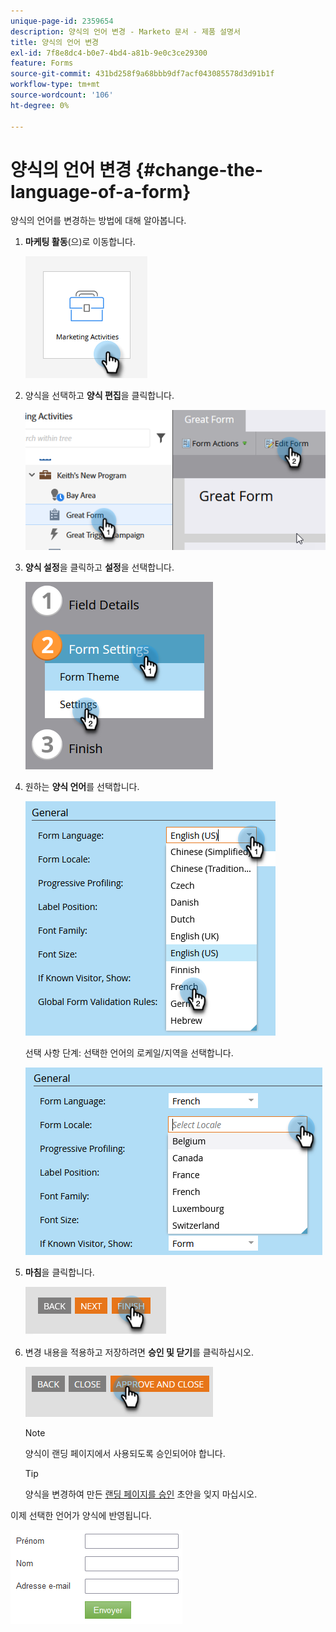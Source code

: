 ```yaml
---
unique-page-id: 2359654
description: 양식의 언어 변경 - Marketo 문서 - 제품 설명서
title: 양식의 언어 변경
exl-id: 7f8e8dc4-b0e7-4bd4-a81b-9e0c3ce29300
feature: Forms
source-git-commit: 431bd258f9a68bbb9df7acf043085578d3d91b1f
workflow-type: tm+mt
source-wordcount: '106'
ht-degree: 0%

---
```


# 양식의 언어 변경 {#change-the-language-of-a-form}

양식의 언어를 변경하는 방법에 대해 알아봅니다.

1. **마케팅 활동**(으)로 이동합니다.

   ![](assets/change-the-language-of-a-form-1.png)

1. 양식을 선택하고 **양식 편집**&#x200B;을 클릭합니다.

   ![](assets/change-the-language-of-a-form-2.png)

1. **양식 설정**&#x200B;을 클릭하고 **설정**&#x200B;을 선택합니다.

   ![](assets/change-the-language-of-a-form-3.png)

1. 원하는 **양식 언어**&#x200B;를 선택합니다.

   ![](assets/change-the-language-of-a-form-4.png)

   선택 사항 단계: 선택한 언어의 로케일/지역을 선택합니다.

   ![](assets/change-the-language-of-a-form-5.png)

1. **마침**&#x200B;을 클릭합니다.

   ![](assets/change-the-language-of-a-form-6.png)

1. 변경 내용을 적용하고 저장하려면 **승인 및 닫기**&#x200B;를 클릭하십시오.

   ![](assets/change-the-language-of-a-form-7.png)

   >[!NOTE]
   >
   >양식이 랜딩 페이지에서 사용되도록 승인되어야 합니다.

   >[!TIP]
   >
   >양식을 변경하여 만든 [랜딩 페이지를 승인](/help/marketo/product-docs/demand-generation/landing-pages/understanding-landing-pages/approve-unapprove-or-delete-a-landing-page.md) 초안을 잊지 마십시오.

이제 선택한 언어가 양식에 반영됩니다.

![](assets/change-the-language-of-a-form-8.png)

